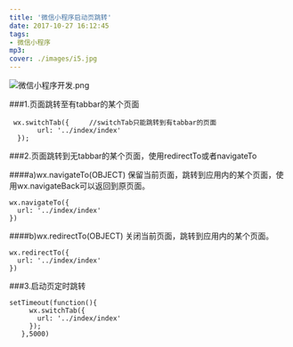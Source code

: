 ```yaml
---
title: '微信小程序启动页跳转'
date: 2017-10-27 16:12:45
tags: 
- 微信小程序
mp3: 
cover: ./images/i5.jpg
---
```





![微信小程序开发.png](http://upload-images.jianshu.io/upload_images/2172404-18a4853298f5fb1d.png?imageMogr2/auto-orient/strip%7CimageView2/2/w/1240)

###1.页面跳转至有tabbar的某个页面
```
 wx.switchTab({     //switchTab只能跳转到有tabbar的页面
       url: '../index/index'
  });  
```
###2.页面跳转到无tabbar的某个页面，使用redirectTo或者navigateTo 

####a)wx.navigateTo(OBJECT)
保留当前页面，跳转到应用内的某个页面，使用wx.navigateBack可以返回到原页面。
```
wx.navigateTo({
  url: '../index/index'
})
```

####b)wx.redirectTo(OBJECT)
关闭当前页面，跳转到应用内的某个页面。

```
wx.redirectTo({
  url: '../index/index'
})
```

###3.启动页定时跳转
```
setTimeout(function(){
     wx.switchTab({ 
       url: '../index/index'
     });  
   },5000)
```